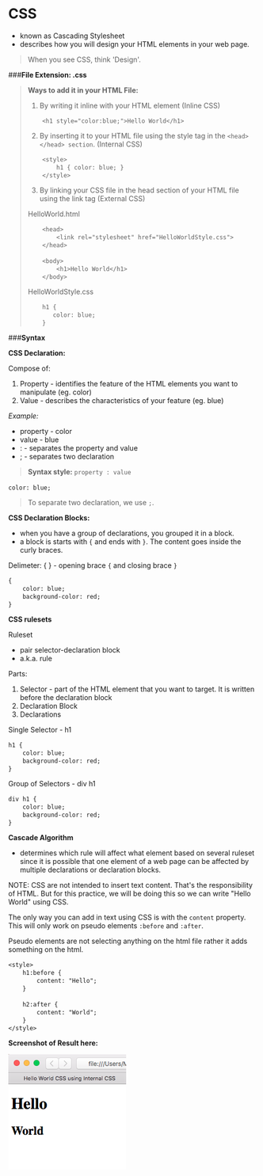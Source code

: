 # CSS

- known as Cascading Stylesheet
- describes how you will design your HTML elements in your web page.

> When you see CSS, think 'Design'.

###**File Extension: .css**

> **Ways to add it in your HTML File:**
>
> 1. By writing it inline with your HTML element (Inline CSS)
>
>	```
>		<h1 style="color:blue;">Hello World</h1>
>	``` 
>
> 2. By inserting it to your HTML file using the style tag in the `<head> </head> section`. (Internal CSS)
>
>	```
>	    <style>
>			h1 { color: blue; }
>       </style>
>   ```	
>
> 3. By linking your CSS file in the head section of your HTML file using the link tag (External CSS)
>
>	HelloWorld.html
>
>	```
>		<head>
>			<link rel="stylesheet" href="HelloWorldStyle.css">
>		</head>
>
>		<body>
>			<h1>Hello World</h1>
>		</body>
>   ```
>
>   HelloWorldStyle.css
>
>   ```
>		h1 {
>	       color: blue;
>     	}
>
>   ```
>

###**Syntax**

**CSS Declaration:**

Compose of:

1. Property - identifies the feature of the HTML elements you want to manipulate (eg. color)
2. Value - describes the characteristics of your feature (eg. blue)

*Example:*

* property - color
* value - blue
* : - separates the property and value
* ; - separates two declaration 

> **Syntax style:** `property : value`

` color: blue; `

> To separate two declaration, we use `;`.


**CSS Declaration Blocks:**

- when you have a group of declarations, you grouped it in a block.
- a block is starts with `{` and ends with `}`. The content goes inside the curly braces.

Delimeter: { } - opening brace `{` and closing brace `}`

```
{
	color: blue;
 	background-color: red;
}
```

**CSS rulesets**

Ruleset 
- pair selector-declaration block
- a.k.a. rule

Parts:

1. Selector - part of the HTML element that you want to target. It is written before the declaration block
2. Declaration Block
3. Declarations


Single Selector - h1

```
h1 {
	color: blue;
 	background-color: red;
}
```

Group of Selectors - div h1

```
div h1 {
	color: blue;
 	background-color: red;
}
```

**Cascade Algorithm** 
- determines which rule will affect what element based on several ruleset since it is possible that one element of a web page can be affected by multiple declarations or declaration blocks.


NOTE:
CSS are not intended to insert text content. That's the responsibility of HTML. But for this practice, we will be doing this so we can write "Hello World" using CSS. 

The only way you can add in text using CSS is with the `content` property. This will only work on pseudo elements `:before` and `:after`.

Pseudo elements are not selecting anything on the html file rather it adds something on the html.

```
<style>
	h1:before { 
		content: "Hello";
	}

	h2:after { 
		content: "World";
	}
</style>
```

**Screenshot of Result here:**

![Hello World CSS Output](https://raw.githubusercontent.com/michieriffic/say-hello-world/master/CSS/HelloWorldCSS_WebScreenShot.png)
